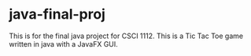 # java-final-proj

This is for the final java project for CSCI 1112. This is a Tic Tac Toe game written in java with a JavaFX GUI.
